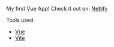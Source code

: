 My first Vue App!
Check it out on:
[Netlify]()


Tools used:

- [Vue](https://vuejs.org/)
- [Vite](https://vitejs.dev/)

